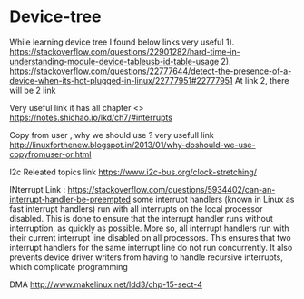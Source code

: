 # Device-tree

While learning device tree I found below links very useful 
  1). https://stackoverflow.com/questions/22901282/hard-time-in-understanding-module-device-tableusb-id-table-usage
  2). https://stackoverflow.com/questions/22777644/detect-the-presence-of-a-device-when-its-hot-plugged-in-linux/22777951#22777951
   At link 2, there will be 2 link 
   
   
   Very useful link it has all chapter <<learned Interrupt form this >>
  https://notes.shichao.io/lkd/ch7/#interrupts
  
  
  Copy from user , why we should use ?  very usefull link
  http://linuxforthenew.blogspot.in/2013/01/why-doshould-we-use-copyfromuser-or.html
  
  
  I2c Releated topics 
  link https://www.i2c-bus.org/clock-stretching/
  
  INterrupt
  Link : https://stackoverflow.com/questions/5934402/can-an-interrupt-handler-be-preempted
  some interrupt handlers (known in Linux as fast interrupt handlers) run with all interrupts on the local processor disabled. This is done to ensure that the interrupt handler runs without interruption, as quickly as possible. More so, all interrupt handlers run with their current interrupt line disabled on all processors. This ensures that two interrupt handlers for the same interrupt line do not run concurrently. It also prevents device driver writers from having to handle recursive interrupts, which complicate programming
  
  DMA 
  http://www.makelinux.net/ldd3/chp-15-sect-4
